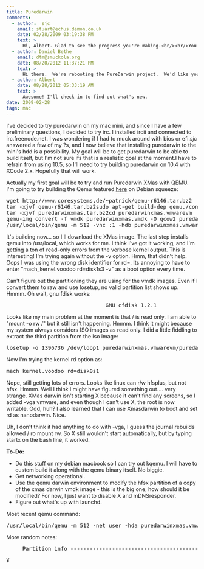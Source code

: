 ```yaml
---
title: Puredarwin
comments:
  - author: _sjc_
    email: stuart@echus.demon.co.uk
    date: 02/28/2009 03:19:38 PM
    text: >
      Hi, Albert. Glad to see the progress you're making.<br/><br/>You've probably already found the networking notes on puredarwin.org. As for what's up with launchd... well, how long have you got?<br/><br/>You might like to try the patched version of CFLite available from <a href="http://code.google.com/p/purefoundation/downloads/list" rel="nofollow">http://code.google.com/p/purefoundation/downloads/list</a> since it resolves (or at least suppresses) some of them.
  - author: Daniel Bethe
    email: dtm@smuckola.org
    date: 08/20/2012 11:37:21 PM
    text: >
      Hi there.  We're rebooting the PureDarwin project.  We'd like your help in getting PureDarwin running in modern virtual machines.  Come to #puredarwin in irc.freenode.net and let's talk about it.  Thanks!
  - author: Albert
    date: 08/28/2012 05:33:19 AM
    text: >
      Awesome! I'll check in to find out what's new.
date: 2009-02-28
tags: mac
---
```

I've decided to try puredarwin on my mac mini, and since I have a few preliminary questions, I decided to try irc. I installed ircii and connected to irc.freenode.net. I was wondering if I had to muck around with bios or efi._sjc_ answered a few of my ?s, and I now believe that installing puredarwin to the mini's hdd is a possibility. My goal will be to get puredarwin to be able to build itself, but I'm not sure ifs that is a realistic goal at the moment.I have to refrain from using 10.5, so I'll need to try building puredarwin on 10.4 with XCode 2.x. Hopefully that will work.

Actually my first goal will be to try and run Puredarwin XMas with QEMU. I'm going to try building the Qemu featured <a href="https://sites.google.com/a/puredarwin.org/puredarwin/developers/qemu" rel="nofollow">here</a> on Debian squeeze:

<pre>
wget http://www.coresystems.de/~patrick/qemu-r6146.tar.bz2
tar -xjvf qemu-r6146.tar.bz2sudo apt-get build-dep qemu./configure --disable-gfx-checkmakemake installwget http://xref.puredarwin.org/puredarwinxmas.tar.bz2
tar -xjvf puredarwinxmas.tar.bz2cd puredarwinxmas.vmwarevm
qemu-img convert -f vmdk puredarwinxmas.vmdk -O qcow2 puredarwinxmas.qcow2
/usr/local/bin/qemu -m 512 -vnc :1 -hdb puredarwinxmas.vmwarevm/puredarwinxmas.vmdk -cdrom puredarwinxmas.vmwarevm/puredarwinxmas.vmdk -boot d
</pre>

It's building now... so I'll download the XMas image. The last step installs qemu into /usr/local, which works for me. I think I've got it working, and I'm getting a ton of read-only errors from the verbose kernel output. This is interesting! I'm trying again without the -v option. Hmm, that didn't help. Oops I was using the wrong disk identifier for rd=. Its annoying to have to enter "mach_kernel.voodoo rd=disk1s3 -v" as a boot option every time.

Can't figure out the partitioning they are using for the vmdk images. Even if I convert them to raw and use losetup, no valid partition list shows up. Hmmm. Oh wait, gnu fdisk works:

<pre>
                               GNU cfdisk 1.2.1                                    Unknown         Disk: /dev/loop0   Disk type: mac    Size: 143654911B, 144MB              Heads: 255   Sectors per track: 63   Cylinders: 17   Number   Flags      Part Type   Filesystem       Label                Size -----------------------------------------------------------------------------      1                Primary     [partition_map]  Apple               0.03MB                        Primary     Free space                           0.69MB      3                Primary     hfs+             PureDarwin           143MB                       Primary     Free space                           0.03MB [ Flags  ] [Make FS ] [ Check  ] [ Rename ] [  Copy  ] [ Resize ] [  Move  ] [ Delete ] [  Type  ] [ Units  ] [ Commit ] [  Quit  ] [  Info  ] [  Help  ]                   Change the flags of the current partition
</pre>

Looks like my main problem at the moment is that / is read only. I am able to "mount -o rw /" but it still isn't happening. Hmmm. I think it might because my system always considers ISO images as read only. I did a little fiddling to extract the third partition from the iso image:

<pre>
losetup -o 1396736 /dev/loop1 puredarwinxmas.vmwarevm/puredarwinxmas.rawdd if=/dev/loop1 of=puredarwin.hfsx bs=16k
</pre>

Now I'm trying the kernel rd option as:

<pre>
mach_kernel.voodoo rd=disk0s1
</pre>

Nope, still getting lots of errors. Looks like linux can r/w hfsplus, but not hfsx. Hmmm. Well I think I might have figured something out.... very strange. XMas darwin isn't starting X because it can't find any screens, so I added -vga vmware, and even though I can't use X, the root is now writable. Odd, huh? I also learned that I can use Xmasdarwin to boot and set rd as nanodarwin. Nice.

Uh, I don't think it had anything to do with -vga, I guess the journal rebuilds allowed / ro mount rw. So X still wouldn't start automatically, but by typing startx on the bash line, it worked.

<b>
To-Do:
</b>

* Do this stuff on my debian macbook so I can try out kqemu. I will have to custom build it along with the qemu binary itself. No biggie.
* Get networking operational.
* Use the qemu darwin environment to modify the hfsx partition of a copy of the xmas darwin vmdk image - this is the big one, how should it be modified? For now, I just want to disable X and mDNSresponder.
* Figure out what's up with launchd.

Most recent qemu command:

<pre>
/usr/local/bin/qemu -m 512 -net user -hda puredarwinxmas.vmwarevm/puredarwinxmas.vmdk -cdrom puredarwinxmas.vmwarevm/puredarwinxmas.vmdk -boot d
</pre>

More random notes:

<pre>
     Partition info -----------------------------------------------------------------------------------------------------------------------------------------------------------      Possible partition device: /home/albertlash/src/qemu-r6146/puredarwinxmas.vmwarevm/puredarwinxmas.raw3                 Partition type: Primary                 Partition name: PureDarwinXmas        Partition size in bytes: 1292513280B      Partition size in sectors: 2524440s       Portion of the hard disk: 99.9%                Filesystem type: hfsx               System type name: Apple_HFS                       Position: 2728s-2527167s       Start (cyl,heads,sector): 21,1,8         End (cyl,heads,sector): 19743,1,31                          Flags:losetup -o 1396736 /dev/loop1 puredarwinxmas.vmwarevm/puredarwinxmas.raw/usr/local/bin/qemu -cpu coreduo -m 512 -vnc :1 -cdrom puredarwinxmas.vmwarevm/puredarwinxmas.vmdk -hda ~/puredarwin.hfsx -boot d/usr/local/bin/qemu -cpu coreduo -m 512 -vnc :1 -vga vmware -net user -hda puredarwinxmas.vmwarevm/puredarwinxmas.vmdk -cdrom puredarwinxmas.vmwarevm/puredarwinxmas.vmdk -boot d/usr/local/bin/qemu -cpu coreduo -m 512 -vnc :1 -net user -hdb puredarwin.iso -cdrom puredarwinxmas.vmwarevm/puredarwinxmas.vmdk -boot d
</pre>

¥

